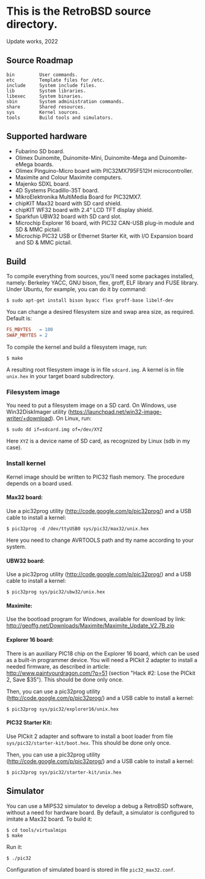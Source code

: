 # This is the RetroBSD source directory.

Update works, 2022

## Source Roadmap

    bin         User commands.
    etc         Template files for /etc.
    include     System include files.
    lib         System libraries.
    libexec     System binaries.
    sbin        System administration commands.
    share       Shared resources.
    sys         Kernel sources.
    tools       Build tools and simulators.


## Supported hardware

 * Fubarino SD board.
 * Olimex Duinomite, Duinomite-Mini, Duinomite-Mega and Duinomite-eMega boards.
 * Olimex Pinguino-Micro board with PIC32MX795F512H microcontroller.
 * Maximite and Colour Maximite computers.
 * Majenko SDXL board.
 * 4D Systems Picadillo-35T board.
 * MikroElektronika MultiMedia Board for PIC32MX7.
 * chipKIT Max32 board with SD card shield.
 * chipKIT WF32 board with 2.4" LCD TFT display shield.
 * Sparkfun UBW32 board with SD card slot.
 * Microchip Explorer 16 board, with PIC32 CAN-USB plug-in module and SD & MMC pictail.
 * Microchip PIC32 USB or Ethernet Starter Kit, with I/O Expansion board and SD & MMC pictail.


## Build

To compile everything from sources, you'll need some packages installed, namely:
Berkeley YACC, GNU bison, flex, groff, ELF library and FUSE library.
Under Ubuntu, for example, you can do it by command:

```shell
$ sudo apt-get install bison byacc flex groff-base libelf-dev
```

You can change a desired filesystem size and swap area size, as required.
Default is:
```Makefile
FS_MBYTES   = 100
SWAP_MBYTES = 2
```
To compile the kernel and build a filesystem image, run:

```shell
$ make
```

A resulting root filesystem image is in file `sdcard.img`.
A kernel is in file `unix.hex` in your target board subdirectory.


### Filesystem image

You need to put a filesystem image on a SD card.  On Windows, use
Win32DiskImager utility (https://launchpad.net/win32-image-writer/+download).
On Linux, run:

```shell
$ sudo dd if=sdcard.img of=/dev/XYZ
```

Here `XYZ` is a device name of SD card, as recognized by Linux (sdb in my case).


### Install kernel

Kernel image should be written to PIC32 flash memory.  The procedure depends
on a board used.

#### Max32 board:
Use a pic32prog utility (http://code.google.com/p/pic32prog/)
and a USB cable to install a kernel:

```shell
$ pic32prog -d /dev/ttyUSB0 sys/pic32/max32/unix.hex
```

Here you need to change AVRTOOLS path and tty name according to your system.

#### UBW32 board:
Use a pic32prog utility (http://code.google.com/p/pic32prog/)
and a USB cable to install a kernel:

```shell
$ pic32prog sys/pic32/ubw32/unix.hex
```

#### Maximite:
Use the bootload program for Windows, available for download by link:
http://geoffg.net/Downloads/Maximite/Maximite_Update_V2.7B.zip

#### Explorer 16 board:
There is an auxiliary PIC18 chip on the Explorer 16 board, which can be
used as a built-in programmer device.  You will need a PICkit 2 adapter
to install a needed firmware, as described in article:
http://www.paintyourdragon.com/?p=51
(section "Hack #2: Lose the PICkit 2, Save $35").
This should be done only once.

Then, you can use a pic32prog utility (http://code.google.com/p/pic32prog/)
and a USB cable to install a kernel:

``` shell
$ pic32prog sys/pic32/explorer16/unix.hex
```

#### PIC32 Starter Kit:
Use PICkit 2 adapter and software to install a boot loader from
file `sys/pic32/starter-kit/boot.hex`.  This should be done only once.

Then, you can use a pic32prog utility (http://code.google.com/p/pic32prog/)
and a USB cable to install a kernel:

```shell
$ pic32prog sys/pic32/starter-kit/unix.hex
```


## Simulator

You can use a MIPS32 simulator to develop a debug a RetroBSD software,
without a need for hardware board.  By default, a simulator is configured
to imitate a Max32 board.  To build it:

```shell
$ cd tools/virtualmips
$ make
```

Run it:

```shell
$ ./pic32
```

Configuration of simulated board is stored in file `pic32_max32.conf`.
